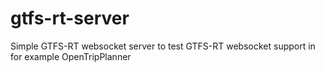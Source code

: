 # gtfs-rt-server

Simple GTFS-RT websocket server to test GTFS-RT websocket support in for example OpenTripPlanner
